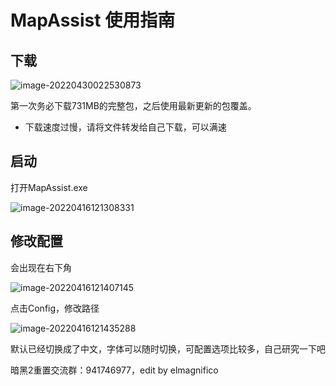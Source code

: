 # MapAssist 使用指南



## 下载

![image-20220430022530873](http://img.elmagnifico.tech:9514/static/upload/elmagnifico/202204300225954.png)

第一次务必下载731MB的完整包，之后使用最新更新的包覆盖。

-  下载速度过慢，请将文件转发给自己下载，可以满速



## 启动

打开MapAssist.exe

![image-20220416121308331](http://img.elmagnifico.tech:9514/static/upload/elmagnifico/202204161213461.png)

## 修改配置

会出现在右下角

![image-20220416121407145](http://img.elmagnifico.tech:9514/static/upload/elmagnifico/202204161214172.png)

点击Config，修改路径

![image-20220416121435288](http://img.elmagnifico.tech:9514/static/upload/elmagnifico/202204161214316.png)



默认已经切换成了中文，字体可以随时切换，可配置选项比较多，自己研究一下吧



暗黑2重置交流群：941746977，edit by elmagnifico



